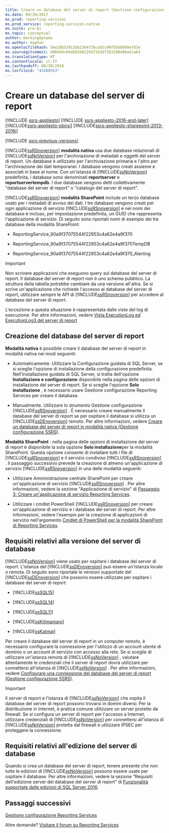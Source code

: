 ```yaml
---
title: Creare un database del server di report (Gestione configurazione SSRS) | Microsoft Docs
ms.date: 09/20/2017
ms.prod: reporting-services
ms.prod_service: reporting-services-native
ms.suite: pro-bi
ms.topic: conceptual
author: markingmyname
ms.author: maghan
ms.openlocfilehash: 56e28b53911bb2364f3bceb5c09f5bb8009efd3e
ms.sourcegitcommit: d96b94c60d88340224371926f283200496a5ca64
ms.translationtype: HT
ms.contentlocale: it-IT
ms.lasthandoff: 08/30/2018
ms.locfileid: "43269553"
---
```

# <a name="create-a-report-server-database"></a>Creare un database del server di report

[!INCLUDE [ssrs-appliesto](../../includes/ssrs-appliesto.md)] [!INCLUDE [ssrs-appliesto-2016-and-later](../../includes/ssrs-appliesto-2016-and-later.md)] [!INCLUDE[ssrs-appliesto-pbirsi](../../includes/ssrs-appliesto-pbirs.md)] [!INCLUDE[ssrs-appliesto-sharepoint-2013-2016i](../../includes/ssrs-appliesto-sharepoint-2013-2016.md)]

[!INCLUDE [ssrs-previous-versions](../../includes/ssrs-previous-versions.md)]

[!INCLUDE[ssRSnoversion](../../includes/ssrsnoversion-md.md)] **modalità nativa** usa due database relazionali di [!INCLUDE[ssNoVersion](../../includes/ssnoversion-md.md)] per l'archiviazione di metadati e oggetti del server di report. Un database è utilizzato per l'archiviazione primaria e l'altro per l'archiviazione dei dati temporanei. I database vengono creati assieme e associati in base al nome. Con un'istanza di [!INCLUDE[ssNoVersion](../../includes/ssnoversion-md.md)] predefinita, i database sono denominati **reportserver** e **reportservertempdb**. I due database vengono detti collettivamente "database del server di report" o "catalogo del server di report".

[!INCLUDE[ssRSnoversion](../../includes/ssrsnoversion-md.md)] **modalità SharePoint** include un terzo database usato per i metadati di avviso dei dati. I tre database vengono creati per ogni applicazione di servizio [!INCLUDE[ssRSnoversion](../../includes/ssrsnoversion-md.md)] e nei nomi dei database è incluso, per impostazione predefinita, un GUID che rappresenta l'applicazione di servizio. Di seguito sono riportati nomi di esempio dei tre database della modalità SharePoint:

-   ReportingService_90a9f37075544f22953c4a62e4a9f370  
  
-   ReportingService_90a9f37075544f22953c4a62e4a9f370TempDB  
  
-   ReportingService_90a9f37075544f22953c4a62e4a9f370_Alerting  
  
> [!IMPORTANT]  
>  Non scrivere applicazioni che eseguono query sul database del server di report. Il database del server di report non è uno schema pubblico. La struttura della tabella potrebbe cambiare da una versione all'altra. Se si scrive un'applicazione che richiede l'accesso al database del server di report, utilizzare sempre le API di [!INCLUDE[ssRSnoversion](../../includes/ssrsnoversion-md.md)] per accedere al database del server di report.  
>   
>  L'eccezione a questa situazione è rappresentata dalle viste del log di esecuzione. Per altre informazioni, vedere [Vista ExecutionLog ed ExecutionLog3 del server di report](../../reporting-services/report-server/report-server-executionlog-and-the-executionlog3-view.md)  
  
## <a name="ways-to-create-the-report-server-database"></a>Creazione del database del server di report  
 **Modalità nativa** è possibile creare il database del server di report in modalità nativa nei modi seguenti:  
  
-   Automaticamente. Utilizzare la Configurazione guidata di SQL Server, se si sceglie l'opzione di installazione della configurazione predefinita. Nell'Installazione guidata di SQL Server, si tratta dell'opzione **Installazione e configurazione** disponibile nella pagina delle opzioni di installazione del server di report. Se si sceglie l'opzione **Solo installazione** , è necessario usare Gestione configurazione Reporting Services per creare il database.  
  
-   Manualmente. Utilizzare lo strumento Gestione configurazione [!INCLUDE[ssRSnoversion](../../includes/ssrsnoversion-md.md)] . È necessario creare manualmente il database del server di report se per ospitare il database si utilizza un [!INCLUDE[ssDEnoversion](../../includes/ssdenoversion-md.md)] remoto. Per altre informazioni, vedere [Creare un database del server di report in modalità nativa &#40;Gestione configurazione SSRS&#41;](../../reporting-services/install-windows/ssrs-report-server-create-a-native-mode-report-server-database.md).  
  
 **Modalità SharePoint** : nella pagina delle opzioni di installazione del server di report è disponibile la sola opzione **Solo installazione**per la modalità SharePoint. Questa opzione consente di installare tutti i file di [!INCLUDE[ssRSnoversion](../../includes/ssrsnoversion-md.md)] e il servizio condiviso [!INCLUDE[ssRSnoversion](../../includes/ssrsnoversion-md.md)] . Il passaggio successivo prevede la creazione di almeno un'applicazione di servizio [!INCLUDE[ssRSnoversion](../../includes/ssrsnoversion-md.md)] in una delle modalità seguenti:  
  
-   Utilizzare Amministrazione centrale SharePoint per creare un'applicazione di servizio [!INCLUDE[ssRSnoversion](../../includes/ssrsnoversion-md.md)] . Per altre informazioni, vedere la sezione "Applicazione di servizio" di [Passaggio 3: Creare un'applicazione di servizio Reporting Services](../../reporting-services/install-windows/install-the-first-report-server-in-sharepoint-mode.md#bkmk_create_serrviceapplication).  
  
-   Utilizzare i cmdlet PowerShell [!INCLUDE[ssRSnoversion](../../includes/ssrsnoversion-md.md)] per creare un'applicazione di servizio e i database del server di report. Per altre informazioni, vedere l'esempio per la creazione di applicazioni di servizio nell'argomento [Cmdlet di PowerShell per la modalità SharePoint di Reporting Services](../../reporting-services/report-server-sharepoint/powershell-cmdlets-for-reporting-services-sharepoint-mode.md).  
  
## <a name="database-server-version-requirements"></a>Requisiti relativi alla versione del server di database  
 [!INCLUDE[ssNoVersion](../../includes/ssnoversion-md.md)] viene usato per ospitare i database del server di report. L'istanza del [!INCLUDE[ssDEnoversion](../../includes/ssdenoversion-md.md)] può essere un'istanza locale o remota. Di seguito sono riportate le versioni supportate del [!INCLUDE[ssDEnoversion](../../includes/ssdenoversion-md.md)] che possono essere utilizzate per ospitare i database del server di report:  
  
-   [!INCLUDE[ssSQL15](../../includes/sssql15-md.md)]  
  
-   [!INCLUDE[ssSQL14](../../includes/sssql14-md.md)]  
  
-   [!INCLUDE[ssSQL11](../../includes/sssql11-md.md)]  
  
-   [!INCLUDE[ssKilimanjaro](../../includes/sskilimanjaro-md.md)]  
  
-   [!INCLUDE[ssKatmai](../../includes/sskatmai-md.md)]  
  
 Per creare il database del server di report in un computer remoto, è necessario configurare la connessione per l'utilizzo di un account utente di dominio o un account di servizio con accesso alla rete. Se si sceglie di utilizzare un'istanza remota di [!INCLUDE[ssNoVersion](../../includes/ssnoversion-md.md)] , valutare attentamente le credenziali che il server di report dovrà utilizzare per connettersi all'istanza di [!INCLUDE[ssNoVersion](../../includes/ssnoversion-md.md)] . Per altre informazioni, vedere [Configurare una connessione del database del server di report &#40;Gestione configurazione SSRS&#41;](../../reporting-services/install-windows/configure-a-report-server-database-connection-ssrs-configuration-manager.md).  
  
> [!IMPORTANT]  
>  Il server di report e l'istanza di [!INCLUDE[ssNoVersion](../../includes/ssnoversion-md.md)] che ospita il database del server di report possono trovarsi in domini diversi. Per la distribuzione in Internet, è pratica comune utilizzare un server protetto da firewall. Se si configura un server di report per l'accesso a Internet, utilizzare credenziali di [!INCLUDE[ssNoVersion](../../includes/ssnoversion-md.md)] per connettersi all'istanza di [!INCLUDE[ssNoVersion](../../includes/ssnoversion-md.md)] protetta dal firewall e utilizzare IPSEC per proteggere la connessione.  
  
## <a name="database-server-edition-requirements"></a>Requisiti relativi all'edizione del server di database  
 Quando si crea un database del server di report, tenere presente che non tutte le edizioni di [!INCLUDE[ssNoVersion](../../includes/ssnoversion-md.md)] possono essere usate per ospitare il database. Per altre informazioni, vedere la sezione “Requisiti dell'edizione server del database del server di report” di [Funzionalità supportate dalle edizioni di SQL Server 2016](~/sql-server/editions-and-supported-features-for-sql-server-2016.md).  

## <a name="next-steps"></a>Passaggi successivi

[Gestione configurazione Reporting Services](http://msdn.microsoft.com/63519ef4-e68a-42fb-9cf7-31228ea4e434)  

Altre domande? [Visitare il forum su Reporting Services](http://go.microsoft.com/fwlink/?LinkId=620231)
